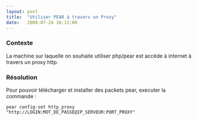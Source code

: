 ```yaml
---
layout: post
title:  "Utiliser PEAR à travers un Proxy"
date:   2008-07-24 16:11:00
---
```

### Contexte

La machine sur laquelle on souhaite utiliser php/pear est accède à
internet à travers un proxy http.

### Résolution

Pour pouvoir télécharger et installer des packets pear, executer la
commande :

    pear config-set http_proxy "http://LOGIN:MOT_DE_PASSE@IP_SERVEUR:PORT_PROXY"
